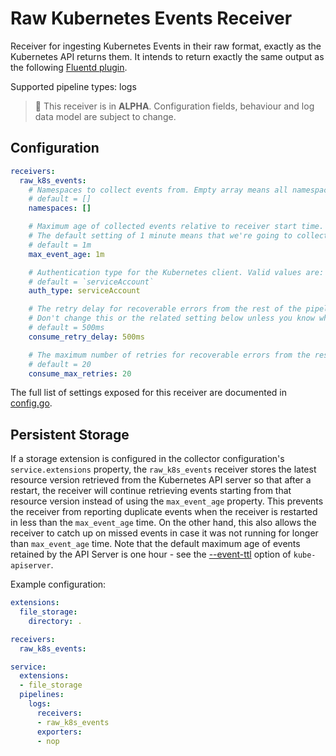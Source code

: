 # Raw Kubernetes Events Receiver

Receiver for ingesting Kubernetes Events in their raw format, exactly as the Kubernetes API returns them.
It intends to return exactly the same output as the following [Fluentd plugin].

Supported pipeline types: logs

> :construction: This receiver is in **ALPHA**. Configuration fields, behaviour and log data model are subject to change.

## Configuration

```yaml
receivers:
  raw_k8s_events:
    # Namespaces to collect events from. Empty array means all namespaces and is the default.
    # default = []
    namespaces: []

    # Maximum age of collected events relative to receiver start time.
    # The default setting of 1 minute means that we're going to collect events up to 1 minute backwards in time.
    # default = 1m
    max_event_age: 1m

    # Authentication type for the Kubernetes client. Valid values are: `serviceAccount`, `kubeConfig`, `tls` and `none`.
    # default = `serviceAccount`
    auth_type: serviceAccount

    # The retry delay for recoverable errors from the rest of the pipeline.
    # Don't change this or the related setting below unless you know what you're doing.
    # default = 500ms
    consume_retry_delay: 500ms

    # The maximum number of retries for recoverable errors from the rest of the pipeline.
    # default = 20
    consume_max_retries: 20
```

The full list of settings exposed for this receiver are documented in
[config.go](./config.go).

## Persistent Storage

If a storage extension is configured in the collector configuration's `service.extensions` property,
the `raw_k8s_events` receiver stores the latest resource version retrieved from the Kubernetes API server
so that after a restart, the receiver will continue retrieving events starting from that resource version
instead of using the `max_event_age` property.
This prevents the receiver from reporting duplicate events when the receiver is restarted in less than the `max_event_age` time.
On the other hand, this also allows the receiver to catch up on missed events in case it was not running for longer than `max_event_age` time.
Note that the default maximum age of events retained by the API Server is one hour - see the [--event-ttl][event_ttl] option of `kube-apiserver`.

Example configuration:

```yaml
extensions:
  file_storage:
    directory: .

receivers:
  raw_k8s_events:

service:
  extensions:
  - file_storage
  pipelines:
    logs:
      receivers:
      - raw_k8s_events
      exporters:
      - nop
```

[Fluentd plugin]: https://github.com/SumoLogic/sumologic-kubernetes-fluentd/tree/main/fluent-plugin-events
[event_ttl]: https://kubernetes.io/docs/reference/command-line-tools-reference/kube-apiserver/#options
